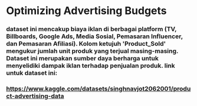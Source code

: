# Optimizing Advertising Budgets
### dataset ini mencakup biaya iklan di berbagai platform (TV, Billboards, Google Ads, Media Sosial, Pemasaran Influencer, dan Pemasaran Afiliasi). Kolom ketujuh 'Product_Sold' mengukur jumlah unit produk yang terjual masing-masing. Dataset ini merupakan sumber daya berharga untuk menyelidiki dampak iklan terhadap penjualan produk. link untuk dataset ini:
### https://www.kaggle.com/datasets/singhnavjot2062001/product-advertising-data
